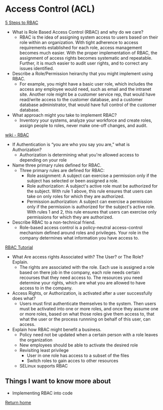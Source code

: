 # Access Control (ACL)

[5 Steps to RBAC](https://www.csoonline.com/article/3060780/5-steps-to-simple-role-based-access-control.html)

- What is Role Based Access Control (RBAC) and why do we care?
  - RBAC is the idea of assigning system access to users based on their role within an organization. With tight adherence to access requirements established for each role, access management becomes much easier. With the proper implementation of RBAC, the assignment of access rights becomes systematic and repeatable. Further, it is much easier to audit user rights, and to correct any issues identified.
- Describe a Role/Permission heirarchy that you might implement using RBAC.
  - For example, you might have a basic user role, which includes the access any employee would need, such as email and the intranet site. Another role might be a customer service rep, that would have read/write access to the customer database, and a customer database administrator, that would have full control of the customer database.
- What approach might you take to implement RBAC?
  - Inventory your systems, analyze your workforce and create roles, assign people to roles, never make one-off changes, and audit.

[wiki - RBAC](https://en.wikipedia.org/wiki/Role-based_access_control)

- If Authentication is “you are who you say you are,” what is Authorization?
  - Authorization is determining what you're allowed access to depending on your role
- Name three primary rules defined for RBAC.
  - Three primary rules are defined for RBAC:
    - Role assignment: A subject can exercise a permission only if the subject has selected or been assigned a role.
    - Role authorization: A subject's active role must be authorized for the subject. With rule 1 above, this rule ensures that users can take on only roles for which they are authorized.
    - Permission authorization: A subject can exercise a permission only if the permission is authorized for the subject's active role. With rules 1 and 2, this rule ensures that users can exercise only permissions for which they are authorized.
- Describe RBAC to a non-technical friend.
  - Role-based access control is a policy-neutral access-control mechanism defined around roles and privileges. Your role in the company determines what information you have access to.

[RBAC Tutorial](https://www.youtube.com/watch?v=C4NP8Eon3cA)

- What Are access rights Associated with? The User? or The Role? Explain.
  - The rights are associated with the role. Each use is assigned a role based on there job in the company, each role needs certain recourses that they need access to. The resources you need determine your rights, which are what you are allowed to have access to in the company.
- Access Rights, or Authorization, is activated after a user successfully does what?
  - Users must first authenticate themselves to the system. Then users must be activated into one or more roles, and once they assume one or more roles, based on what those roles give them access to, that what the user or the process runnning on behalf of this user, can access.
- Explain how RBAC might benefit a business.
  - Policy need not be updated when a certain person with a role leaves the organization
  - New employees should be able to activate the desired role
  - Revisiting least privilege
    - User in one role has access to a subset of the files
    - Switch roles to gain acces to other resources
  - SELinux supports RBAC

## Things I want to know more about

- Implementing RBAC into code

[Return home](https://khofstetter94.github.io/reading-notes/)
